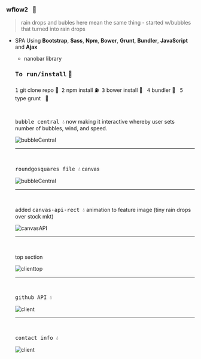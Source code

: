 ### wflow<kbd>2</kbd> &nbsp; :rocket:

> rain drops and bubles here mean the same thing - started w/bubbles that turned into rain drops

- SPA Using **Bootstrap**, **Sass**, **Npm**, **Bower**, **Grunt**, **Bundler**, **JavaScript** and **Ajax**
  - nanobar library
  
  ### <kbd>To run/install</kbd> :key:
  <kbd>1</kbd> git clone repo :moyai:&nbsp;
  <kbd>2</kbd> npm install :fuelpump:&nbsp;
  <kbd>3</kbd> bower install :izakaya_lantern: &nbsp;
  <kbd>4</kbd> bundler :construction:&nbsp;&nbsp;
  <kbd>5</kbd> type grunt  &nbsp;&nbsp;:checkered_flag:
  
  
  
  

  
  <br />
  
   <kbd>bubble central :droplet:</kbd> now making it interactive whereby user sets number of bubbles, wind, and speed.
   
   
  ![bubbleCentral](imgsr/bubbleCentral.png)
  
  
  
  
  
  <hr />
  
  <br />
  
   <kbd>roundgosquares file :droplet:</kbd> canvas
   
   
  ![bubbleCentral](imgsr/canvasgoround.png)
  
  
  
  
  
  
  
  
  
  
  
  <hr />
  
  <br />
  
  added <kbd>canvas-api-rect :droplet:</kbd> animation to feature image (tiny rain drops over stock mkt)
  
  
  ![canvasAPI](imgsr/canvasApi.png)
  
  
  
  
  
   <hr />
  
  <br />
  
  top section
  
  ![clienttop](imgsr/clientop.png)

  
  
  
  
  <hr />
  
  <br />

  <kbd>github API :droplet:</kbd>
  
  ![client](imgsr/client.png)
  
  
  <hr />
  
  <br />
  
  <kbd>contact info :droplet:</kbd>
  
  ![client](imgsr/clientbottom.png)





  

  



 







